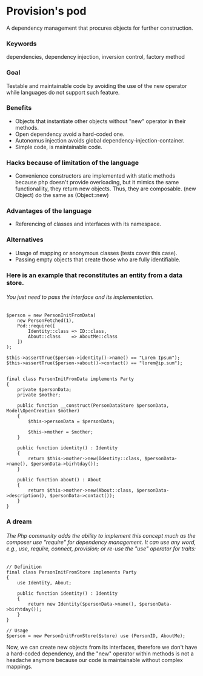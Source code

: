 # Provision's pod
A dependency management that procures objects for further construction.

### Keywords
dependencies, dependency injection, inversion control, factory method

### Goal
Testable and maintainable code by avoiding the use of the new operator while languages ​​do not support such feature.

### Benefits
- Objects that instantiate other objects without "new" operator in their methods.
- Open dependency avoid a hard-coded one.
- Autonomus injection avoids global dependency-injection-container.
- Simple code, is maintainable code.

### Hacks because of limitation of the language
- Convenience constructors are implemented with static methods because php doesn't provide overloading, but it mimics the same functionallity, they return new objects. Thus, they are composable. (new Object) do the same as (Object::new)

### Advantages of the language
- Referencing of classes and interfaces with its namespace.

### Alternatives
- Usage of mapping or anonymous classes (tests cover this case).
- Passing empty objects that create those who are fully identifiable.

### Here is an example that reconstitutes an entity from a data store.
###### You just need to pass the interface and its implementation.

    $person = new PersonInitFromData(
        new PersonFetched(1),
        Pod::require([
            Identity::class => ID::class,
            About::class    => AboutMe::class
        ])
    );
    
    $this->assertTrue($person->identity()->name() == "Lorem Ipsum");
    $this->assertTrue($person->about()->contact() == "lorem@ip.sum");
    
    
    final class PersonInitFromData implements Party
    {
        private $personData;
        private $mother;

        public function __construct(PersonDataStore $personData, Model\OpenCreation $mother)
        {
            $this->personData = $personData;

            $this->mother = $mother;
        }

        public function identity() : Identity
        {
            return $this->mother->new(Identity::class, $personData->name(), $personData->birhtday());
        }

        public function about() : About
        {
            return $this->mother->new(About::class, $personData->description(), $personData->contact());
        }
    }

### A dream
###### The Php community adds the ability to implement this concept much as the composer use "require" for dependency management. It can use any word, e.g., use, require, connect, provision; or re-use the "use" operator for traits:

    // Definition
    final class PersonInitFromStore implements Party 
    {
        use Identity, About;

        public function identity() : Identity
        {
            return new Identity($personData->name(), $personData->birhtday());
        }        
    }

    // Usage
    $person = new PersonInitFromStore($store) use (PersonID, AboutMe);

Now, we can create new objects from its interfaces, therefore we don't have a hard-coded dependency, and the "new" operator within methods is not a headache anymore because our code is maintainable without complex mappings.
